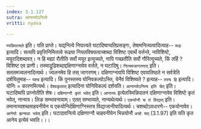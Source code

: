 ```yaml
---
index: 3.1.127
sutra: आनाय्योऽनित्ये
vritti: nyasa

---
```

`ण्यन्निपात्यते` इति। यति प्राप्ते। यद्यनित्ये निपात्यते घटादिष्वप्यतिप्रसङ्गः, तेषामनित्यत्वादित्याह-- `रूढः` इत्यादि। सत्यपि प्रवृत्तिनिमित्तत्वे रूढ्या नियतविषयत्वाच्शब्दा विशिष्ट एवार्थे वर्त्तन्ते, नाविशिष्टे, मयूरादिशब्दवत्। न हि मह्यां रौतीति सर्वो मयूर इत्युच्यते, नापि गच्छतीति सर्वो गौरित्युच्यते, किं तर्हि ? विशिष्ट एव प्राणी। तस्माद्रूढिशब्दाद्दक्षिणाग्नावेव वर्त्तते, न घटादिषु। `नित्यमजागरणात्` इति। सततमज्वलनादित्यर्थः। ज्वलनमेव हि तस् जागरणम्। दक्षिणाग्नावपि विशिष्ट एवावतिष्ठते न सर्वत्रेति दर्शयितुमाह-- `यश्च` इत्यादि। किं पुनस्तस्य योनिवकल्पोऽस्ति, येनैवं विशिष्यते ? इत्याह-- `तस्य हि` इत्यादि। योनिः = कारणमित्यर्थः। `वैश्वकृलात्` इत्यादिना योनिविकल्पं दर्शयति।
`आनाय्योऽनित्य इति चेत्` इति। घटादिष्वपि प्राप्नोतीति शेषः। `दक्षिणाग्नौ कृतं भवेत्` इति। `आनाय्यः` इत्येतस्मिन्निपातनं दक्षिणाग्नावेव विशिष्टे कृतं भवेत्, नान्यत्र। लिङ सम्भावनायाम्। एतत् सम्भाव्यते, नान्यथेत्यर्थः। `एकयोनौ च तं विद्यात्` इति। तमानाय्यशब्दमाहवनीयेन य एकयोनिर्दक्षिणाग्निस्तत्र विद्याजानीयादित्यर्थः। चशब्दोऽवधारणे-- एकयोनावेव। `आनेयो ह्यन्यथा भवेत्` इति। घटादावनित्ये दक्षिणाग्नौ चाहवनीयेन भिन्नयोनौ `अचो यत्` (3.1.97) इति यति कृत आनेय इत्येवं भवति।।।